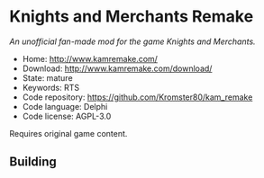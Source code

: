 # Knights and Merchants Remake

_An unofficial fan-made mod for the game Knights and Merchants._

- Home: http://www.kamremake.com/
- Download: http://www.kamremake.com/download/
- State: mature
- Keywords: RTS
- Code repository: https://github.com/Kromster80/kam_remake
- Code language: Delphi
- Code license: AGPL-3.0

Requires original game content.

## Building

